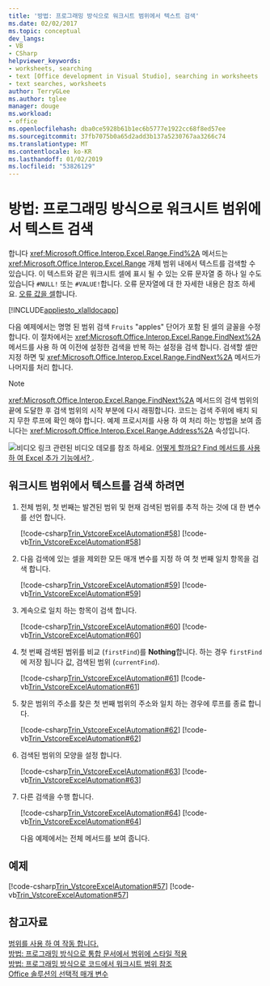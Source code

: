 ```yaml
---
title: '방법: 프로그래밍 방식으로 워크시트 범위에서 텍스트 검색'
ms.date: 02/02/2017
ms.topic: conceptual
dev_langs:
- VB
- CSharp
helpviewer_keywords:
- worksheets, searching
- text [Office development in Visual Studio], searching in worksheets
- text searches, worksheets
author: TerryGLee
ms.author: tglee
manager: douge
ms.workload:
- office
ms.openlocfilehash: dba0ce5928b61b1ec6b5777e1922cc68f8ed57ee
ms.sourcegitcommit: 37fb7075b0a65d2add3b137a5230767aa3266c74
ms.translationtype: MT
ms.contentlocale: ko-KR
ms.lasthandoff: 01/02/2019
ms.locfileid: "53826129"
---
```

# <a name="how-to-programmatically-search-for-text-in-worksheet-ranges"></a>방법: 프로그래밍 방식으로 워크시트 범위에서 텍스트 검색
  합니다 <xref:Microsoft.Office.Interop.Excel.Range.Find%2A> 메서드는 <xref:Microsoft.Office.Interop.Excel.Range> 개체 범위 내에서 텍스트를 검색할 수 있습니다. 이 텍스트와 같은 워크시트 셀에 표시 될 수 있는 오류 문자열 중 하나 일 수도 있습니다 `#NULL!` 또는 `#VALUE!`합니다. 오류 문자열에 대 한 자세한 내용은 참조 하세요. [오류 값을 셀](/office/vba/excel/Concepts/Cells-and-Ranges/cell-error-values)합니다.  
  
 [!INCLUDE[appliesto_xlalldocapp](../vsto/includes/appliesto-xlalldocapp-md.md)]  
  
 다음 예제에서는 명명 된 범위 검색 `Fruits` "apples" 단어가 포함 된 셀의 글꼴을 수정 합니다. 이 절차에서는 <xref:Microsoft.Office.Interop.Excel.Range.FindNext%2A> 메서드를 사용 하 여 이전에 설정한 검색을 반복 하는 설정을 검색 합니다. 검색할 셀만 지정 하면 및 <xref:Microsoft.Office.Interop.Excel.Range.FindNext%2A> 메서드가 나머지를 처리 합니다.  
  
> [!NOTE]  
>  <xref:Microsoft.Office.Interop.Excel.Range.FindNext%2A> 메서드의 검색 범위의 끝에 도달한 후 검색 범위의 시작 부분에 다시 래핑합니다. 코드는 검색 주위에 배치 되지 무한 루프에 확인 해야 합니다. 예제 프로시저를 사용 하 여 처리 하는 방법을 보여 줍니다는 <xref:Microsoft.Office.Interop.Excel.Range.Address%2A> 속성입니다.  
  
 ![비디오 링크](../vsto/media/playvideo.gif "비디오 링크") 관련된 비디오 데모를 참조 하세요. [어떻게 할까요? Find 메서드를 사용 하 여 Excel 추가 기능에서? ](http://go.microsoft.com/fwlink/?LinkID=130294).  
  
## <a name="to-search-for-text-in-a-worksheet-range"></a>워크시트 범위에서 텍스트를 검색 하려면  
  
1. 전체 범위, 첫 번째는 발견된 범위 및 현재 검색된 범위를 추적 하는 것에 대 한 변수를 선언 합니다.  
  
    [!code-csharp[Trin_VstcoreExcelAutomation#58](../vsto/codesnippet/CSharp/Trin_VstcoreExcelAutomationCS/Sheet1.cs#58)]
    [!code-vb[Trin_VstcoreExcelAutomation#58](../vsto/codesnippet/VisualBasic/Trin_VstcoreExcelAutomation/Sheet1.vb#58)]  
  
2. 다음 검색에 있는 셀을 제외한 모든 매개 변수를 지정 하 여 첫 번째 일치 항목을 검색 합니다.  
  
    [!code-csharp[Trin_VstcoreExcelAutomation#59](../vsto/codesnippet/CSharp/Trin_VstcoreExcelAutomationCS/Sheet1.cs#59)]
    [!code-vb[Trin_VstcoreExcelAutomation#59](../vsto/codesnippet/VisualBasic/Trin_VstcoreExcelAutomation/Sheet1.vb#59)]  
  
3. 계속으로 일치 하는 항목이 검색 합니다.  
  
    [!code-csharp[Trin_VstcoreExcelAutomation#60](../vsto/codesnippet/CSharp/Trin_VstcoreExcelAutomationCS/Sheet1.cs#60)]
    [!code-vb[Trin_VstcoreExcelAutomation#60](../vsto/codesnippet/VisualBasic/Trin_VstcoreExcelAutomation/Sheet1.vb#60)]  
  
4. 첫 번째 검색된 범위를 비교 (`firstFind`)를 **Nothing**합니다. 하는 경우 `firstFind` 에 저장 됩니다 값, 검색된 범위 (`currentFind`).  
  
    [!code-csharp[Trin_VstcoreExcelAutomation#61](../vsto/codesnippet/CSharp/Trin_VstcoreExcelAutomationCS/Sheet1.cs#61)]
    [!code-vb[Trin_VstcoreExcelAutomation#61](../vsto/codesnippet/VisualBasic/Trin_VstcoreExcelAutomation/Sheet1.vb#61)]  
  
5. 찾은 범위의 주소를 찾은 첫 번째 범위의 주소와 일치 하는 경우에 루프를 종료 합니다.  
  
    [!code-csharp[Trin_VstcoreExcelAutomation#62](../vsto/codesnippet/CSharp/Trin_VstcoreExcelAutomationCS/Sheet1.cs#62)]
    [!code-vb[Trin_VstcoreExcelAutomation#62](../vsto/codesnippet/VisualBasic/Trin_VstcoreExcelAutomation/Sheet1.vb#62)]  
  
6. 검색된 범위의 모양을 설정 합니다.  
  
    [!code-csharp[Trin_VstcoreExcelAutomation#63](../vsto/codesnippet/CSharp/Trin_VstcoreExcelAutomationCS/Sheet1.cs#63)]
    [!code-vb[Trin_VstcoreExcelAutomation#63](../vsto/codesnippet/VisualBasic/Trin_VstcoreExcelAutomation/Sheet1.vb#63)]  
  
7. 다른 검색을 수행 합니다.  
  
    [!code-csharp[Trin_VstcoreExcelAutomation#64](../vsto/codesnippet/CSharp/Trin_VstcoreExcelAutomationCS/Sheet1.cs#64)]
    [!code-vb[Trin_VstcoreExcelAutomation#64](../vsto/codesnippet/VisualBasic/Trin_VstcoreExcelAutomation/Sheet1.vb#64)]  
  
   다음 예제에서는 전체 메서드를 보여 줍니다.  
  
## <a name="example"></a>예제  
 [!code-csharp[Trin_VstcoreExcelAutomation#57](../vsto/codesnippet/CSharp/Trin_VstcoreExcelAutomationCS/Sheet1.cs#57)]
 [!code-vb[Trin_VstcoreExcelAutomation#57](../vsto/codesnippet/VisualBasic/Trin_VstcoreExcelAutomation/Sheet1.vb#57)]  
  
## <a name="see-also"></a>참고자료  
 [범위를 사용 하 여 작동 합니다.](../vsto/working-with-ranges.md)   
 [방법: 프로그래밍 방식으로 통합 문서에서 범위에 스타일 적용](../vsto/how-to-programmatically-apply-styles-to-ranges-in-workbooks.md)   
 [방법: 프로그래밍 방식으로 코드에서 워크시트 범위 참조](../vsto/how-to-programmatically-refer-to-worksheet-ranges-in-code.md)   
 [Office 솔루션의 선택적 매개 변수](../vsto/optional-parameters-in-office-solutions.md)  
